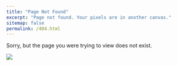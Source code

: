 ```yaml
---
title: "Page Not Found"
excerpt: "Page not found. Your pixels are in another canvas."
sitemap: false
permalink: /404.html
---
```


Sorry, but the page you were trying to view does not exist.

![](https://www.pngkey.com/png/detail/147-1473883_404-error-404-not-found-png.png)